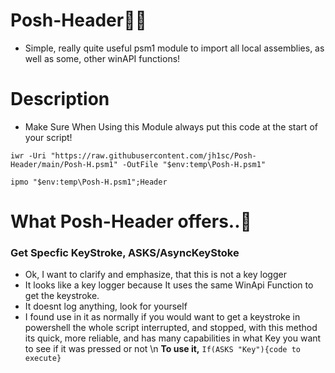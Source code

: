 # Posh-Header👨‍💻
- Simple, really quite useful psm1 module to import all local assemblies, as well as some, other winAPI functions!

# Description
 - Make Sure When Using this Module always put this code at the start of your script!
 
 `iwr -Uri "https://raw.githubusercontent.com/jh1sc/Posh-Header/main/Posh-H.psm1" -OutFile "$env:temp\Posh-H.psm1"`
 
 `ipmo "$env:temp\Posh-H.psm1";Header`

 
# What Posh-Header offers..💪

### Get Specfic KeyStroke, ASKS/AsyncKeyStoke 
- Ok, I want to clarify and emphasize, that this is not a key logger
- It looks like a key logger because It uses the same WinApi Function to get the keystroke.
- It doesnt log anything, look for yourself
- I found use in it as normally if you would want to get a keystroke in powershell the whole script interrupted, and stopped, with this method its quick, more reliable, and has many capabilities in what Key you want to see if it was pressed or not \n
**To use it,** 
`If(ASKS "Key"){code to execute}`

